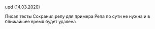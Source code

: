 upd (14.03.2020)

Писал тесты
Сохранил репу для примера
Репа по сути не нужна и в ближайшее время будет удалена
